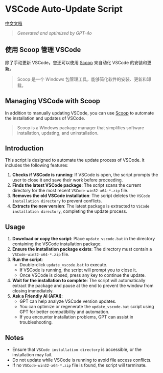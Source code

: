 # VSCode Auto-Update Script

[中文文档](https://github.com/whitejoce/update_vscode/blob/main/README_CN.md)
 
> *Generated and optimized by GPT-4o*

## 使用 Scoop 管理 VSCode

除了手动更新 VSCode，您还可以使用 [Scoop](https://github.com/ScoopInstaller/Scoop) 来自动化 VSCode 的安装和更新。
> Scoop 是一个 Windows 包管理工具，能够简化软件的安装、更新和卸载。

## Managing VSCode with Scoop

In addition to manually updating VSCode, you can use [Scoop](https://github.com/ScoopInstaller/Scoop) to automate the installation and updates of VSCode. 
> Scoop is a Windows package manager that simplifies software installation, updating, and uninstallation.

## Introduction
This script is designed to automate the update process of VSCode. It includes the following features:

1. **Checks if VSCode is running**: If VSCode is open, the script prompts the user to close it and save their work before proceeding.
2. **Finds the latest VSCode package**: The script scans the current directory for the most recent `VSCode-win32-x64-*.zip` file.
3. **Removes the old VSCode installation**: The script deletes the `VSCode installation directory` to prevent conflicts.
4. **Extracts the new version**: The latest package is extracted to `VSCode installation directory`, completing the update process.

## Usage

1. **Download or copy the script**: Place `update_vscode.bat` in the directory containing the VSCode installation package.
2. **Ensure the installation package exists**: The directory must contain a `VSCode-win32-x64-*.zip` file.
3. **Run the script**:
   - Double-click `update_vscode.bat` to execute.
   - If VSCode is running, the script will prompt you to close it.
   - Once VSCode is closed, press any key to continue the update.
4. **Wait for the installation to complete**: The script will automatically extract the package and pause at the end to prevent the window from closing immediately.
5. **Ask a Friendly AI (AFAI)**:
   - GPT can help analyze VSCode version updates.
   - You can optimize or regenerate the `update_vscode.bat` script using GPT for better compatibility and automation.
   - If you encounter installation problems, GPT can assist in troubleshooting.

## Notes
- Ensure that `VSCode installation directory` is accessible, or the installation may fail.
- Do not update while VSCode is running to avoid file access conflicts.
- If no `VSCode-win32-x64-*.zip` file is found, the script will terminate.



